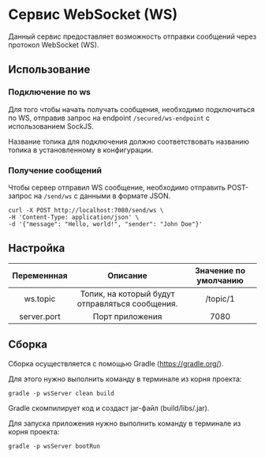 # Сервис WebSocket (WS)

Данный сервис предоставляет возможность отправки сообщений через протокол WebSocket (WS).

## Использование

### Подключение по ws

Для того чтобы начать получать сообщения, необходимо подключиться по WS, отправив запрос на
endpoint `/secured/ws-endpoint` с использованием SockJS.
<p>Название топика для подключения должно соответствовать названию топика в установленному в конфигурации.

### Получение сообщений

Чтобы сервер отправил WS сообщение, необходимо отправить POST-запрос на `/send/ws` с данными в формате JSON.

```
curl -X POST http://localhost:7080/send/ws \
-H 'Content-Type: application/json' \
-d '{"message": "Hello, world!", "sender": "John Doe"}'
```

## Настройка

| Переменнная |                    Описание                     | Значение по умолчанию |
|:-----------:|:-----------------------------------------------:|:---------------------:|
|  ws.topic   | Топик, на который будут отправляться сообщения. |       /topic/1        |
| server.port |                 Порт приложения                 |         7080          |

## Сборка

Сборка осуществляется с помощью Gradle (https://gradle.org/).
<p>Для этого нужно выполнить команду в терминале из корня проекта:

```
gradle -p wsServer clean build
```

Gradle скомпилирует код и создаст jar-файл (build/libs/<project-version>.jar).

Для запуска приложения нужно выполнить команду в терминале из корня проекта:

```
gradle -p wsServer bootRun
```
